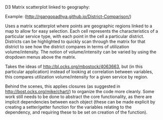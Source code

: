 D3 Matrix scatterplot linked to geography:

Example: (http://rgangopadhya.github.io/District-Comparison/)

Uses a matrix scatterplot where points are geographic regions linked to a map to allow for easy selection. Each cell represents the characteristics of a particular service type, with each point in the cell a particular district.  Districts can be highlighted to quickly scan through the matrix for that district to see how the district compares in terms of utilization volume/intensity.  The notion of volume/intensity can be varied by using the dropdown menus above the matrix. 

Takes the ideas of http://bl.ocks.org/mbostock/4063663, but (in this particular application) instead of looking at correlation between variables, this compares utilization volume/intensity for a given service by region.  

Behind the scenes, this applies closures (as suggested in http://bost.ocks.org/mike/chart/) to organize the code more cleanly.  Some work still needs to be done to abstract the core functionality, as there are implicit dependencies between each object (these can be made explicit by creating a setter/getter function for the variables relating to the dependency, and requiring these to be set on creation of the function).
